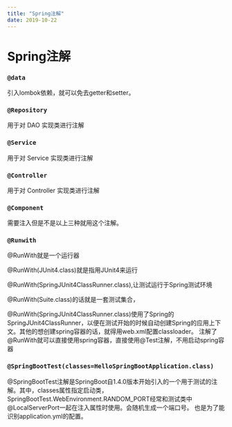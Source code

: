 ```yaml
---
title: "Spring注解"
date: 2019-10-22
---
```

# Spring注解
### `@data`
引入lombok依赖，就可以免去getter和setter。

### `@Repository`
用于对 DAO 实现类进行注解

### `@Service`
用于对 Service 实现类进行注解

### `@Controller`
用于对 Controller 实现类进行注解

### `@Component`
需要注入但是不是以上三种就用这个注解。

### `@Runwith`
@RunWith就是一个运行器

@RunWith(JUnit4.class)就是指用JUnit4来运行

@RunWith(SpringJUnit4ClassRunner.class),让测试运行于Spring测试环境

@RunWith(Suite.class)的话就是一套测试集合，

@RunWith(SpringJUnit4ClassRunner.class)使用了Spring的SpringJUnit4ClassRunner，以便在测试开始的时候自动创建Spring的应用上下文。其他的想创建spring容器的话，就得用web.xml配置classloader。 注解了@RunWith就可以直接使用spring容器，直接使用@Test注解，不用启动spring容器

### `@SpringBootTest(classes=HelloSpringBootApplication.class)`
@SpringBootTest注解是SpringBoot自1.4.0版本开始引入的一个用于测试的注解。其中，classes属性指定启动类，SpringBootTest.WebEnvironment.RANDOM_PORT经常和测试类中@LocalServerPort一起在注入属性时使用。会随机生成一个端口号。
也是为了能识别application.yml的配置。


<Valine></Valine>
